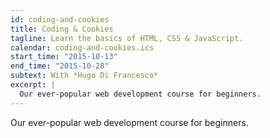 ```yaml
---
id: coding-and-cookies
title: Coding & Cookies
tagline: Learn the basics of HTML, CSS & JavaScript.
calendar: coding-and-cookies.ics
start_time: "2015-10-13"
end_time: "2015-10-28"
subtext: With *Hugo Di Francesco*
excerpt: |
  Our ever-popular web development course for beginners.
---
```


Our ever-popular web development course for beginners.
